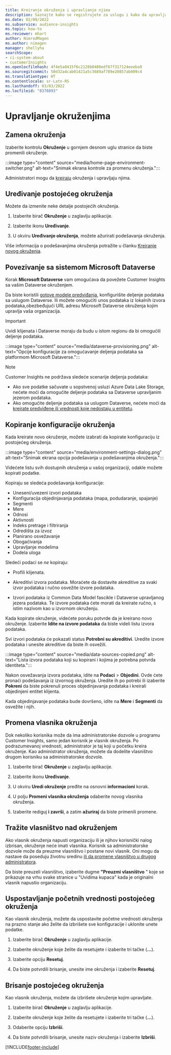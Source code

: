 ```yaml
---
title: Kreiranje okruženja i upravljanje njima
description: Saznajte kako se registrujete za uslugu i kako da upravljate okruženjima.
ms.date: 02/09/2022
ms.subservice: audience-insights
ms.topic: how-to
ms.reviewer: mhart
author: NimrodMagen
ms.author: nimagen
manager: shellyha
searchScope:
- ci-system-about
- customerInsights
ms.openlocfilehash: 4f4e5a8415f6c2128b0480edf67f317124eeeba9
ms.sourcegitcommit: 50d32a4cab01421a5c3689af789e20857ab009c4
ms.translationtype: HT
ms.contentlocale: sr-Latn-RS
ms.lasthandoff: 03/03/2022
ms.locfileid: "8376893"
---
```

# <a name="manage-environments"></a>Upravljanje okruženjima

## <a name="switch-environments"></a>Zamena okruženja

Izaberite kontrolu **Okruženje** u gornjem desnom uglu stranice da biste promenili okruženje.

:::image type="content" source="media/home-page-environment-switcher.png" alt-text="Snimak ekrana kontrole za promenu okruženja.":::

Administratori mogu da [kreiraju](create-environment.md) okruženja i upravljaju njima.

## <a name="edit-an-existing-environment"></a>Uređivanje postojećeg okruženja

Možete da izmenite neke detalje postojećih okruženja.

1.  Izaberite birač **Okruženje** u zaglavlju aplikacije.

2.  Izaberite ikonu **Uređivanje**.

3. U okviru **Uređivanje okruženja**, možete ažurirati podešavanja okruženja.

Više informacija o podešavanjima okruženja potražite u članku [Kreiranje novog okruženja](create-environment.md).

## <a name="connect-to-microsoft-dataverse"></a>Povezivanje sa sistemom Microsoft Dataverse
   
Korak **Microsoft Dataverse** vam omogućava da povežete Customer Insights sa vašim Dataverse okruženjem.

Da biste koristili [gotove modele predviđanja](predictions-overview.md#out-of-box-models), konfigurišite deljenje podataka sa uslugom Dataverse. Ili možete omogućiti unos podataka iz lokalnih izvora podataka,obezbeđujući URL adresu Microsoft Dataverse okruženja kojim upravlja vaša organizacija.

> [!IMPORTANT]
> Uvidi klijenata i Dataverse moraju da budu u istom regionu da bi omogućili deljenje podataka.

:::image type="content" source="media/dataverse-provisioning.png" alt-text="Opcije konfiguracije za omogućavanje deljenja podataka sa platformom Microsoft Dataverse.":::

> [!NOTE]
> Customer Insights ne podržava sledeće scenarije deljenja podataka:
> - Ako sve podatke sačuvate u sopstvenoj usluzi Azure Data Lake Storage, nećete moći da omogućite deljenje podataka sa Dataverse upravljanim jezerom podataka.
> - Ako omogućite deljenje podataka sa uslugom Dataverse, nećete moći da [kreirate predviđene ili vrednosti koje nedostaju u entitetu](predictions.md).

## <a name="copy-the-environment-configuration"></a>Kopiranje konfiguracije okruženja

Kada kreirate novo okruženje, možete izabrati da kopirate konfiguraciju iz postojećeg okruženja. 

:::image type="content" source="media/environment-settings-dialog.png" alt-text="Snimak ekrana opcija podešavanja u podešavanjima okruženja.":::

Videćete listu svih dostupnih okruženja u vašoj organizaciji, odakle možete kopirati podatke.

Kopiraju se sledeća podešavanja konfiguracije:

- Uneseni/uvezeni izvori podataka
- Konfiguracija objedinjavanja podataka (mapa, podudaranje, spajanje)
- Segmenti
- Mere
- Odnosi
- Aktivnosti
- Indeks pretrage i filtriranja
- Odredišta za izvoz
- Planirano osvežavanje
- Obogaćivanja
- Upravljanje modelima
- Dodela uloga

Sledeći podaci se *ne* kopiraju:

- Profili klijenata.
- Akreditivi izvora podataka. Moraćete da dostavite akreditive za svaki izvor podataka i ručno osvežite izvore podataka.

- Izvori podataka iz Common Data Model fascikle i Dataverse upravljanog jezera podataka. Te izvore podataka ćete morati da kreirate ručno, s istim nazivom kao u izvornom okruženju.

Kada kopirate okruženje, videćete poruku potvrde da je kreirano novo okruženje. Izaberite **Idite na izvore podataka** da biste videli listu izvora podataka.

Svi izvori podataka će pokazati status **Potrebni su akreditivi**. Uredite izvore podataka i unesite akreditive da biste ih osvežili.

:::image type="content" source="media/data-sources-copied.png" alt-text="Lista izvora podataka koji su kopirani i kojima je potrebna potvrda identiteta.":::

Nakon osvežavanja izvora podataka, idite na **Podaci** > **Objedini**. Ovde ćete pronaći podešavanja iz izvornog okruženja. Uredite ih po potrebi ili izaberite **Pokreni** da biste pokrenuli proces objedinjavanja podataka i kreirali objedinjeni entitet klijenta.

Kada objedinjavanje podataka bude dovršeno, idite na **Mere** i **Segmenti** da osvežite i njih.

## <a name="change-the-owner-of-an-environment"></a>Promena vlasnika okruženja

Dok nekoliko korisnika može da ima administratorske dozvole u programu Customer Insights, samo jedan korisnik je vlasnik okruženja. Po podrazumevanoj vrednosti, administrator je taj koji u početku kreira okruženje. Kao administrator okruženja, možete da dodelite vlasništvo drugom korisniku sa administratorske dozvole.

1. Izaberite birač **Okruženje** u zaglavlju aplikacije.

1. Izaberite ikonu **Uređivanje**.

1. U okviru **Uredi okruženje** pređite na osnovni **informacioni** korak.

1. U polju **Promeni vlasnika okruženja** odaberite novog vlasnika okruženja.  

1. Izaberite rediguj **i završi**, a zatim **ažuriraj** da biste primenili promene. 

## <a name="claim-ownership-of-an-environment"></a>Tražite vlasništvo nad okruženjem

Ako vlasnik okruženja napusti organizaciju ili je njihov korisnički nalog izbrisan, okruženje neće imati vlasnika. Korisnik sa administratorske dozvole može da preuzme vlasništvo i postane novi vlasnik. Oni mogu da nastave da poseduju životnu sredinu [ili da promene vlasništvo u drugog administratora](#change-the-owner-of-an-environment). 

Da biste preuzeli vlasništvo, izaberite dugme **"Preuzmi vlasništvo** " koje se prikazuje na vrhu svake stranice u "Uvidima kupaca" kada je originalni vlasnik napustio organizaciju.

## <a name="reset-an-existing-environment"></a>Uspostavljanje početnih vrednosti postojećeg okruženja

Kao vlasnik okruženja, možete da uspostavite početne vrednosti okruženja na prazno stanje ako želite da izbrišete sve konfiguracije i uklonite unete podatke.

1.  Izaberite birač **Okruženje** u zaglavlju aplikacije. 

2.  Izaberite okruženje koje želite da resetujete i izaberite tri tačke (**...**). 

3. Izaberite opciju **Resetuj**. 

4.  Da biste potvrdili brisanje, unesite ime okruženja i izaberite **Resetuj**.

## <a name="delete-an-existing-environment"></a>Brisanje postojećeg okruženja

Kao vlasnik okruženja, možete da izbrišete okruženje kojim upravljate.

1.  Izaberite birač **Okruženje** u zaglavlju aplikacije.

2.  Izaberite okruženje koje želite da resetujete i izaberite tri tačke (**...**). 

3. Odaberite opciju **Izbriši**. 

4.  Da biste potvrdili brisanje, unesite naziv okruženja i izaberite **Izbriši**.


[!INCLUDE[footer-include](../includes/footer-banner.md)]
